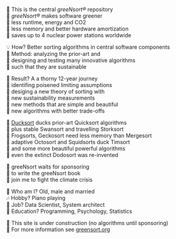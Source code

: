 🏡 This is the central <i>greeNsort®</i> repository  
🌱 <i>greeNsort®</i> makes software greener  
🌿 less runtime, energy and CO2  
🌳 less memory and better hardware amortization      
🔋 saves up to 4 nuclear power stations worldwide 

💡 How? Better sorting algorithms in central software components  
🚂 Method: analyzing the prior-art and  
🚀 designing and testing many innovative algorithms  
🚴 such that they are sustainable  

🌵 Result? A a thorny 12-year journey  
🍄 identifing poisened limiting assumptions  
🌻 desiging a new theory of sorting with  
📐 new sustainability measurements   
🎨 new methods that are simple and beautiful     
🔧 new algorithms with better trade-offs  

🦆 <a href="https://greensort.org/glossary.html#ducksort">Ducksort</a> ducks prior-art Quicksort algorithms  
🦢 plus stable Swansort and travelling Storksort  
🦎 Frogsorts, Geckosort need less memory than Mergesort  
🦑 adaptive Octosort and Squidsorts duck Timsort  
🦚 and some more beautiful powerful algorithms  
🦤 even the extinct Dodosort was re-invented  

🚦 greeNsort waits for sponsoring  
📗 to write the greeNsort book  
🌋 join me to fight the climate crisis  

🎎 Who am I? Old, male and married   
🎶 Hobby? Piano playing  
🧬 Job? Data Scientist, System architect  
🍼 Education? Programming, Psychology, Statistics  

🚧 This site is under construction (no algorithms until sponsoring)  
🔭 For more information see <a href="www.greensort.org">greensort.org</a>  
